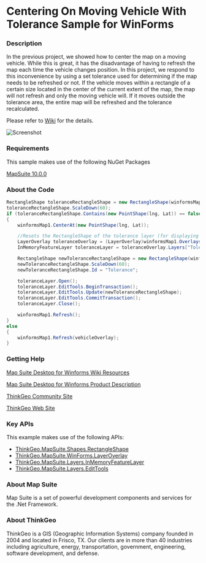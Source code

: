 # Centering On Moving Vehicle With Tolerance Sample for WinForms

### Description
In the previous project, we showed how to center the map on a moving vehicle. While this is great, it has the disadvantage of having to refresh the map each time the vehicle changes position. In this project, we respond to this inconvenience by using a set tolerance used for determining if the map needs to be refreshed or not. If the vehicle moves within a rectangle of a certain size located in the center of the current extent of the map, the map will not refresh and only the moving vehicle will. If it moves outside the tolerance area, the entire map will be refreshed and the tolerance recalculated.

Please refer to [Wiki](http://wiki.thinkgeo.com/wiki/map_suite_desktop_for_winforms) for the details.

![Screenshot](https://github.com/ThinkGeo/CenteringOnMovingVehicleWithToleranceSample-ForWinForms/blob/master/Screenshot.gif)

### Requirements
This sample makes use of the following NuGet Packages

[MapSuite 10.0.0](https://www.nuget.org/packages?q=ThinkGeo)

### About the Code
```csharp
RectangleShape toleranceRectangleShape = new RectangleShape(winformsMap1.CurrentExtent.UpperLeftPoint, winformsMap1.CurrentExtent.LowerRightPoint);
toleranceRectangleShape.ScaleDown(60);
if (toleranceRectangleShape.Contains(new PointShape(lng, Lat)) == false)
{
    winformsMap1.CenterAt(new PointShape(lng, Lat));

    //Resets the RectangleShape of the tolerance layer (for displaying only)
    LayerOverlay toleranceOverlay = (LayerOverlay)winformsMap1.Overlays["ToleranceOverlay"];
    InMemoryFeatureLayer toleranceLayer = toleranceOverlay.Layers["ToleranceLayer"] as InMemoryFeatureLayer;

    RectangleShape newToleranceRectangleShape = new RectangleShape(winformsMap1.CurrentExtent.UpperLeftPoint, winformsMap1.CurrentExtent.LowerRightPoint);
    newToleranceRectangleShape.ScaleDown(60);
    newToleranceRectangleShape.Id = "Tolerance";

    toleranceLayer.Open();
    toleranceLayer.EditTools.BeginTransaction();
    toleranceLayer.EditTools.Update(newToleranceRectangleShape);
    toleranceLayer.EditTools.CommitTransaction();
    toleranceLayer.Close();

    winformsMap1.Refresh();
}
else
{
    winformsMap1.Refresh(vehicleOverlay);
}
```
### Getting Help

[Map Suite Desktop for Winforms Wiki Resources](http://wiki.thinkgeo.com/wiki/map_suite_desktop_for_winforms)

[Map Suite Desktop for Winforms Product Description](https://thinkgeo.com/ui-controls#desktop-platforms)

[ThinkGeo Community Site](http://community.thinkgeo.com/)

[ThinkGeo Web Site](http://www.thinkgeo.com)

### Key APIs
This example makes use of the following APIs:
- [ThinkGeo.MapSuite.Shapes.RectangleShape](http://wiki.thinkgeo.com/wiki/api/thinkgeo.mapsuite.shapes.rectangleshape)
- [ThinkGeo.MapSuite.WinForms.LayerOverlay](http://wiki.thinkgeo.com/wiki/api/thinkgeo.mapsuite.winforms.layeroverlay)
- [ThinkGeo.MapSuite.Layers.InMemoryFeatureLayer](http://wiki.thinkgeo.com/wiki/api/thinkgeo.mapsuite.layers.inmemoryfeaturelayer)
- [ThinkGeo.MapSuite.Layers.EditTools](http://wiki.thinkgeo.com/wiki/api/thinkgeo.mapsuite.layers.edittools)

### About Map Suite
Map Suite is a set of powerful development components and services for the .Net Framework.

### About ThinkGeo
ThinkGeo is a GIS (Geographic Information Systems) company founded in 2004 and located in Frisco, TX. Our clients are in more than 40 industries including agriculture, energy, transportation, government, engineering, software development, and defense.
